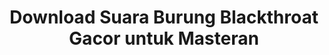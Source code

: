 ---
layout: post
title: "Download Suara Burung Blackthroat Gacor untuk Masteran"
categories: [Suara Burung]
---